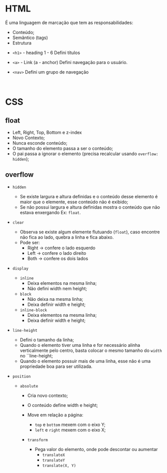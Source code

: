 # HTML

É uma linguagem de marcação que tem as responsabilidades:

- Conteúdo;
- Semântico (tags)
- Estrutura

* `<h1>` - heading 1 - 6
  Defini títulos

- `<a>` - Link (a - anchor)
  Defini navegação para o usuário.

- `<nav>`
  Defini um grupo de navegação

<br/>

# CSS

## float

- Left, Right, Top, Bottom e z-index
- Novo Contexto;
- Nunca esconde conteúdo;
- O tamanho do elemento passa a ser o conteúdo;
- O pai passa a ignorar o elemento (precisa recalcular usando `overflow: hidden`);

## overflow

- `hidden`

  - Se existe largura e altura definidas e o conteúdo desse elemento é maior que o elemente, esse conteúdo não é exibido;
  - Se não possui largura e altura definidas mostra o conteúdo que não estava enxergando Ex: `float`.

- `clear`

  - Observa se existe algum elemente flutuando (`float`), caso encontre não fica ao lado, quebra a linha e fica abaixo.
  - Pode ser:
    - Right -> confere o lado esquerdo
    - Left -> confere o lado direito
    - Both -> confere os dois lados

- `display`

  - `inline`
    - Deixa elementos na mesma linha;
    - Não defini width nem height;
  - `block`
    - Não deixa na mesma linha;
    - Deixa definir width e height;
  - `inline-block`
    - Deixa elementos na mesma linha;
    - Deixa definir width e height;

- `line-height`

  - Defini o tamanho da linha;
  - Quando o elemento tiver uma linha e for necessário alinha verticalmente pelo centro, basta colocar o mesmo tamanho do `width` no ``line-height;
  - Quando o elemento possuir mais de uma linha, esse não é uma propriedade boa para ser utilizada.

- `position`

  - `absolute`

    - Cria novo contexto;
    - O conteúdo define width e height;
    - Move em relação a página:

      - `top` e `bottom` mexem com o eixo Y;
      - `left` e `right` mexem com o eixo X;

    - `transform`
      - Pega valor do elemento, onde pode descontar ou aumentar
        - `translateX`
        - `translateY`
        - `translate(X, Y)`
